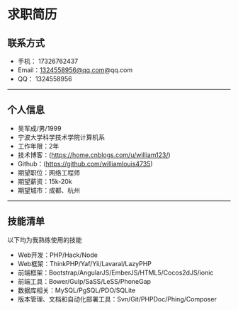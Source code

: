 # 求职简历

## 联系方式

- 手机： 17326762437
- Email：1324558956@qq.com@qq.com 
- QQ：  1324558956

---

## 个人信息

 - 吴军成/男/1999
 - 宁波大学科学技术学院计算机系 
 - 工作年限：2年
 - 技术博客：(https://home.cnblogs.com/u/william123/)
 - Github：(https://github.com/williamlouis4735)
 - 期望职位：网络工程师
 - 期望薪资：15k-20k
 - 期望城市：成都、杭州

---


## 技能清单

以下均为我熟练使用的技能

- Web开发：PHP/Hack/Node
- Web框架：ThinkPHP/Yaf/Yii/Lavaral/LazyPHP
- 前端框架：Bootstrap/AngularJS/EmberJS/HTML5/Cocos2dJS/ionic
- 前端工具：Bower/Gulp/SaSS/LeSS/PhoneGap
- 数据库相关：MySQL/PgSQL/PDO/SQLite
- 版本管理、文档和自动化部署工具：Svn/Git/PHPDoc/Phing/Composer

